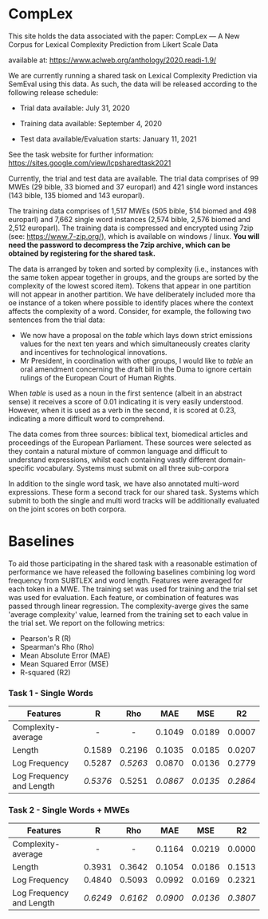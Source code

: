 #  CompLex

This site holds the data associated with the paper: CompLex — A New Corpus for Lexical Complexity Prediction from Likert Scale Data

available at: https://www.aclweb.org/anthology/2020.readi-1.9/

We are currently running a shared task on Lexical Complexity Prediction via SemEval using this data. As such, the data will be released according to the following release schedule:

 - Trial data available: July 31, 2020

 - Training data available: September 4, 2020

 - Test data available/Evaluation starts: January 11, 2021

See the task website for further information: https://sites.google.com/view/lcpsharedtask2021

Currently, the trial and test data are available. The trial data comprises of 99 MWEs (29 bible, 33 biomed and 37 europarl) and 421 single word instances (143 bible, 135 biomed and 143 europarl). 

The training data comprises of 1,517 MWEs (505 bible, 514 biomed and 498 europarl) and 7,662 single word instances (2,574 bible, 2,576 biomed and 2,512 europarl). The training data is compressed and encrypted using 7zip (see: https://www.7-zip.org/), which is available on windows / linux. **You will need the password to decompress the 7zip archive, which can be obtained by registering for the shared task.**

The data is arranged by token and sorted by complexity (i.e., instances with the same token appear together in groups, and the groups are sorted by the complexity of the lowest scored item). Tokens that appear in one partition will not appear in another partition. We have deliberately included more tha oe instance of a token where possible to identify places where the context affects the complexity of a word.  Consider, for example, the following two sentences from the trial data:

 - We now have a proposal on the *table* which lays down strict emissions values for the next ten years and which simultaneously creates clarity and incentives for technological innovations.	
 - Mr President, in coordination with other groups, I would like to *table* an oral amendment concerning the draft bill in the Duma to ignore certain rulings of the European Court of Human Rights.	

When *table* is used as a noun  in the first sentence (albeit in an abstract sense) it receives a score of 0.01 indicating it is very easily understood. However, when it is used as a verb in the second, it is scored at 0.23, indicating a more difficult word to comprehend.

The data comes from three sources: biblical text, biomedical articles and proceedings of the European Parliament. These sources were selected as they contain a natural mixture of common language and difficult to understand expressions, whilst each containing vastly different domain-specific vocabulary. Systems must submit on all three sub-corpora

In addition to the single word task, we have also annotated multi-word expressions. These form a second track for our shared task. Systems which submit to both the single and multi word tracks will be additionally evaluated on the joint scores on both corpora. 

# Baselines

To aid those participating in the shared task with a reasonable estimation of performance we have released the following baselines combining log word frequency from SUBTLEX and word length. Features were averaged for each token in a MWE. The training set was used for training and the trial set was used for evaluation. Each feature, or combination of features was passed through linear regression. The complexity-averge gives the same 'average complexity' value, learned from the training set to each value in the trial set. We report on the following metrics:

 - Pearson's R (R)
 - Spearman's Rho (Rho)
 - Mean Absolute Error (MAE)
 - Mean Squared Error (MSE)
 - R-squared (R2)
 
 ### Task 1 - Single Words

| Features                   |R|Rho|MAE|MSE|R2|
| -------------              |:---:| :---:| :---:| :---:| :---:|
| Complexity-average         |  - |	 - |	 0.1049 |	 0.0189 |	 0.0007 |
| Length                     |  0.1589 |	 0.2196 |	 0.1035 |	 0.0185 |	 0.0207 |
| Log Frequency              |  0.5287 |	 *0.5263* |	 0.0870 |	 0.0136 |	 0.2779 |
| Log Frequency and Length   |  *0.5376* |	 0.5251 |	 *0.0867* |	 *0.0135* |	 *0.2864* |

### Task 2 - Single Words + MWEs

| Features                   |R|Rho|MAE|MSE|R2|
| -------------              |:---:| :---:| :---:| :---:| :---:|
| Complexity-average         |  - |	 - |	 0.1164 |	 0.0219 |	 0.0000 |
| Length                     |  0.3931 |	 0.3642 |	 0.1054 |	 0.0186 |	 0.1513 |
| Log Frequency              |  0.4840 |	 0.5093 |	 0.0992 |	 0.0169 |	 0.2321 |
| Log Frequency and Length   |  *0.6249* |	 *0.6162* |	 *0.0900* |	 *0.0136* |	 *0.3807* |

